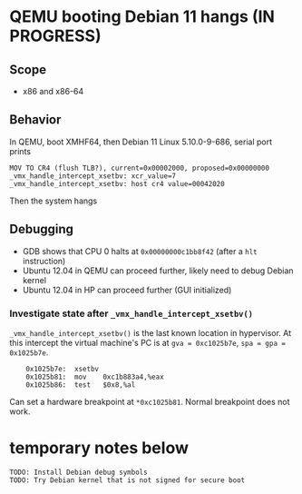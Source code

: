 # QEMU booting Debian 11 hangs (IN PROGRESS)

## Scope
* x86 and x86-64

## Behavior
In QEMU, boot XMHF64, then Debian 11 Linux 5.10.0-9-686, serial port prints
```
MOV TO CR4 (flush TLB?), current=0x00002000, proposed=0x00000000
_vmx_handle_intercept_xsetbv: xcr_value=7
_vmx_handle_intercept_xsetbv: host cr4 value=00042020
```
Then the system hangs

## Debugging
* GDB shows that CPU 0 halts at `0x00000000c1bb8f42` (after a `hlt` instruction)
* Ubuntu 12.04 in QEMU can proceed further, likely need to debug Debian kernel
* Ubuntu 12.04 in HP can proceed further (GUI initialized)

### Investigate state after `_vmx_handle_intercept_xsetbv()`
`_vmx_handle_intercept_xsetbv()` is the last known location in hypervisor.
At this intercept the virtual machine's PC is at `gva = 0xc1025b7e`,
`spa = gpa = 0x1025b7e`.

```
    0x1025b7e:	xsetbv 
    0x1025b81:	mov    0xc1b883a4,%eax
    0x1025b86:	test   $0x8,%al
```

Can set a hardware breakpoint at `*0xc1025b81`. Normal breakpoint does not work.

# temporary notes below

```
TODO: Install Debian debug symbols
TODO: Try Debian kernel that is not signed for secure boot
```

